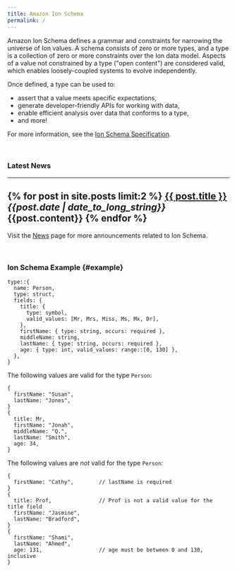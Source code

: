 ```yaml
---
title: Amazon Ion Schema
permalink: /
---
```

Amazon Ion Schema defines a grammar and constraints for narrowing the universe of Ion values.  A schema consists of zero or more types, and a type is a collection of zero or more constraints over the Ion data model.  Aspects of a value not constrained by a type ("open content") are considered valid, which enables loosely-coupled systems to evolve independently.

Once defined, a type can be used to: 
* assert that a value meets specific expectations,
* generate developer-friendly APIs for working with data,
* enable efficient analysis over data that conforms to a type,
* and more!

For more information, see the [Ion Schema Specification][1].

<br/>

### Latest News

---
{% for post in site.posts limit:2 %}
  **<a href="{{site.baseurl}}{{post.url}}">{{ post.title }}</a>**<br/>
  *{{post.date | date_to_long_string}}*<br/>
  {{post.content}}
{% endfor %}
---
Visit the [News][2] page for more announcements related to Ion Schema.

<br/>

### Ion Schema Example {#example}
```
type::{
  name: Person,
  type: struct,
  fields: {
    title: {
      type: symbol,
      valid_values: [Mr, Mrs, Miss, Ms, Mx, Dr],
    },
    firstName: { type: string, occurs: required },
    middleName: string,
    lastName: { type: string, occurs: required },
    age: { type: int, valid_values: range::[0, 130] },
  },
}
```

The following values are valid for the type `Person`:
```
{
  firstName: "Susan",
  lastName: "Jones",
}
{
  title: Mr,
  firstName: "Jonah",
  middleName: "Q.",
  lastName: "Smith",
  age: 34,
}
```

The following values are *not* valid for the type `Person`:
```
{
  firstName: "Cathy",        // lastName is required
}
{
  title: Prof,               // Prof is not a valid value for the title field
  firstName: "Jasmine",
  lastName: "Bradford",
}
{
  firstName: "Shami",
  lastName: "Ahmed",
  age: 131,                  // age must be between 0 and 130, inclusive
}
```


<!-- References -->
[1]: docs/spec.html
[2]: news.html
[3]: https://amzn.github.io/ion-docs/

